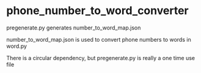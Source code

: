 # phone_number_to_word_converter

pregenerate.py generates number_to_word_map.json

number_to_word_map.json is used to convert phone numbers to words in word.py

There is a circular dependency, but pregenerate.py is really a one time use file
